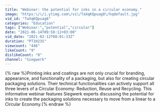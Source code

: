 ```yaml
---
title: "Webinar: the potential for inks in a circular economy."
image: "https:\/\/i.ytimg.com\/vi\/TaXqKQpuag8\/hqdefault.jpg"
vid_id: "TaXqKQpuag8"
categories: "Education"
tags: ["Webinar:","potential","circular"]
date: "2021-06-14T09:58:12+03:00"
vid_date: "2021-02-12T08:01:33Z"
duration: "PT1H23S"
viewcount: "446"
likeCount: "9"
dislikeCount: "0"
channel: "Siegwerk"
---
```

{% raw %}Printing inks and coatings are not only crucial for branding, appearance, and functionality of a packaging, but also for creating circular packaging solutions. Their technical functionalities can actively support all three levers of a Circular Economy: Reduction, Reuse and Recycling. This informative webinar features Siegwerk experts discussing the potential for inks to create the packaging solutions necessary to move from a linear to a Circular Economy.{% endraw %}
